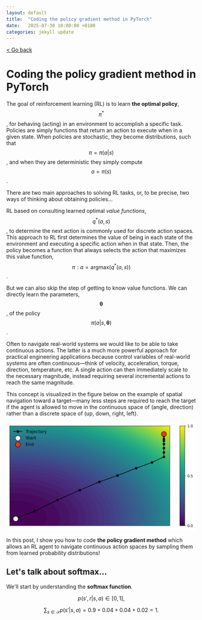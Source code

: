 ```yaml
---
layout: default
title:  "Coding the policy gradient method in PyTorch"
date:   2025-07-30 10:00:00 +0100
categories: jekyll update
---
```


<script type="text/javascript" async="" src="https://cdnjs.cloudflare.com/ajax/libs/mathjax/2.7.4/MathJax.js?config=TeX-MML-AM_CHTML">
</script>

<p>
   <a href="/kamilazdybal.github.io/#blog">
      < Go back
  </a>
</p>

# Coding the policy gradient method in PyTorch

The goal of reinforcement learning (RL) is to learn **the optimal policy**, 
<span class="math display">$$ \pi^* $$</span>, for behaving (acting) in an environment to accomplish a specific task.
Policies are simply functions that return an action to execute when in a given state. When policies are stochastic, 
they become distributions, such that <span class="math display">$$ \pi = \pi(a | s) $$</span>, and 
when they are deterministic they simply compute <span class="math display">$$ a = \pi(s) $$</span>.

There are two main approaches to solving RL tasks, or, to be precise, two ways of thinking about obtaining policies...

RL based on consulting learned optimal *value functions*, <span class="math display">$$ q^*(a, s) $$</span>, 
to determine the next action is commonly used for discrete action spaces. 
This approach to RL first determines the value of being in each state of the environment and executing 
a specific action when in that state. Then, the policy becomes a function that always selects the action 
that maximizes this value function, <span class="math display">$$ \pi: a = \text{argmax}(q^*(a, s)) $$</span>.

But we can also skip the step of getting to know value functions. We can directly learn the parameters, 
<span class="math display">$$ \pmb{\theta} $$</span>, 
of the policy <span class="math display">$$ \pi(a | s, \pmb{\theta}) $$</span>.

Often to navigate real-world systems we would like to be able to take continuous actions.
The latter is a much more powerful approach for practical engineering applications because control variables 
of real-world systems are often continuous—think of velocity, acceleration, torque, direction, temperature, etc.
A single action can then immediately scale to the necessary magnitude, 
instead requiring several incremental actions to reach the same magnitude.

This concept is visualized in the figure below on the example of spatial navigation 
toward a target—many less steps are required to reach the target if the agent is allowed 
to move in the continuous space of (angle, direction) rather than a discrete space of (up, down, right, left).

<p align="center">
  <img src="https://github.com/kamilazdybal/kamilazdybal.github.io/raw/main/_posts/continuous-action-space.png" width="500">
</p>

In this post, I show you how to code **the policy gradient method** which allows an RL agent to navigate
continuous action spaces by sampling them from learned probability distributions!

## Let's talk about softmax...

We'll start by understanding the **softmax function**.









<span class="math display">$$
p(s', r | s, a) \in [0,1] ,
$$</span>

<span class="math display">$$
\sum_{s \in \mathcal{S}} p(s' | s, a) = 0.9 + 0.04 + 0.04 + 0.02 = 1 .
$$</span>